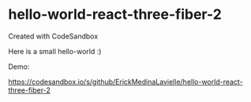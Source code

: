 # hello-world-react-three-fiber-2
Created with CodeSandbox

Here is a small hello-world :)

Demo:

https://codesandbox.io/s/github/ErickMedinaLavielle/hello-world-react-three-fiber-2
